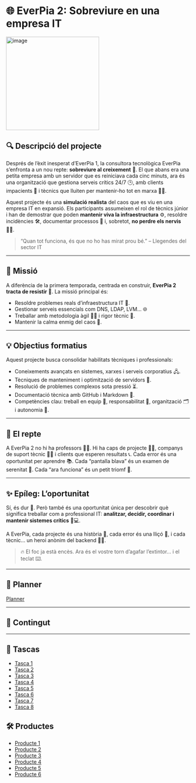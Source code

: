 # 🌐 EverPia 2: Sobreviure en una empresa IT
<img width="255" height="255" alt="image" src="https://github.com/user-attachments/assets/dae288cc-5cac-40fd-ac70-4466bb3a072c" />

## 🔍 Descripció del projecte
Després de l’èxit inesperat d’EverPia 1, la consultora tecnològica EverPia s’enfronta a un nou repte: **sobreviure al creixement** 🚀. El que abans era una petita empresa amb un servidor que es reiniciava cada cinc minuts, ara és una organització que gestiona serveis crítics 24/7 🕒, amb clients impacients 😤 i tècnics que lluiten per mantenir-ho tot en marxa 🧑‍💻.

Aquest projecte és una **simulació realista** del caos que es viu en una empresa IT en expansió. Els participants assumeixen el rol de tècnics júnior i han de demostrar que poden **mantenir viva la infraestructura** ⚙️, resoldre incidències 🛠️, documentar processos 📄 i, sobretot, **no perdre els nervis** 😵‍💫.

> “Quan tot funciona, és que no ho has mirat prou bé.” – Llegendes del sector IT

---

## 🎯 Missió

A diferència de la primera temporada, centrada en construir, **EverPia 2 tracta de resistir** 🧱. La missió principal és:

- Resoldre problemes reals d’infraestructura IT 🧩.
- Gestionar serveis essencials com DNS, LDAP, LVM... 🌐
- Treballar amb metodologia àgil 🏃‍♂️ i rigor tècnic 📐.
- Mantenir la calma enmig del caos 🧘.

---

## 💡 Objectius formatius

Aquest projecte busca consolidar habilitats tècniques i professionals:

- Coneixements avançats en sistemes, xarxes i serveis corporatius 🖧.
- Tècniques de manteniment i optimització de servidors 🧰.
- Resolució de problemes complexos sota pressió ⏳.
- Documentació tècnica amb GitHub i Markdown 📘.
- Competències clau: treball en equip 🤝, responsabilitat 🧭, organització 🗂️ i autonomia 🧠.

---

## 🧯 El repte

A EverPia 2 no hi ha professors 👨‍🏫. Hi ha caps de projecte 👩‍💼, companys de suport tècnic 🧑‍🔧 i clients que esperen resultats 📞. Cada error és una oportunitat per aprendre 📚. Cada “pantalla blava” és un examen de serenitat 😬. Cada “ara funciona” és un petit triomf 🎉.

---

## ✨ Epíleg: L’oportunitat

Sí, és dur 💪. Però també és una oportunitat única per descobrir què significa treballar com a professional IT: **analitzar, decidir, coordinar i mantenir sistemes crítics** 🧠💻.

A EverPia, cada projecte és una història 📖, cada error és una lliçó 📝, i cada tècnic… un heroi anònim del backend 🦸‍♂️.

> 🔥 El foc ja està encès. Ara és el vostre torn d’agafar l’extintor… i el teclat ⌨️.

---

## 📅 Planner  
[Planner](https://planner.cloud.microsoft/webui/v1/plan/lUDPkLfZTky5AThwIgKmlpYADHlI?tid=c7b598c8-ae65-03515ea81317)

---

## 📂 Contingut
---
## 📄 Tascas
- [Tasca 1](T1)
- [Tasca 2](T2)
- [Tasca 3](T3)
- [Tasca 4](T4)
- [Tasca 5](T5)
- [Tasca 6](T6)
- [Tasca 7](T7)
- [Tasca 8](T8)
## 🛠️ Productes
- [Producte 1](P1)
- [Producte 2](P2)
- [Producte 3](P3)
- [Producte 4](P4)
- [Producte 5](P5)
- [Producte 6](P6)




